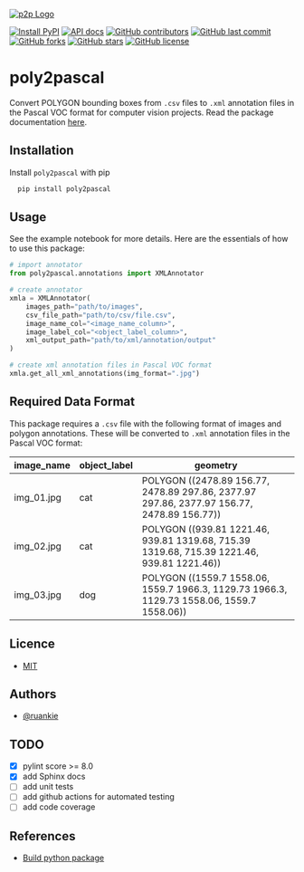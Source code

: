 [![p2p Logo](https://github.com/ruankie/poly2pascal/blob/main/images/p2p_250_250.png)](https://github.com/ruankie/poly2pascal)

[![Install PyPI](https://img.shields.io/badge/install-pypi-brightgreen)](https://pypi.org/project/poly2pascal/)
[![API docs](https://img.shields.io/badge/docs-api-blue)](https://poly2pascal.github.io/)
[![GitHub contributors](https://img.shields.io/github/contributors/ruankie/poly2pascal)](https://github.com/ruankie/poly2pascal/graphs/contributors)
[![GitHub last commit](https://img.shields.io/github/last-commit/ruankie/poly2pascal)](https://github.com/ruankie/poly2pascal/commits/main)
[![GitHub forks](https://img.shields.io/github/forks/ruankie/poly2pascal)](https://github.com/ruankie/poly2pascal/network)
[![GitHub stars](https://img.shields.io/github/stars/ruankie/poly2pascal)](https://github.com/ruankie/poly2pascal/stargazers)
[![GitHub license](https://img.shields.io/github/license/ruankie/poly2pascal)](https://github.com/ruankie/poly2pascal/blob/main/LICENSE)

# poly2pascal
Convert POLYGON bounding boxes from `.csv` files to `.xml` annotation files in the Pascal VOC format for computer vision projects. Read the package documentation [here](https://poly2pascal.github.io/).

## Installation
Install `poly2pascal` with pip
```bash
  pip install poly2pascal
```

## Usage
See the example notebook for more details. Here are the essentials of how to use this package:
```python
# import annotator
from poly2pascal.annotations import XMLAnnotator

# create annotator
xmla = XMLAnnotator(
    images_path="path/to/images", 
    csv_file_path="path/to/csv/file.csv", 
    image_name_col="<image_name_column>",
    image_label_col="<object_label_column>", 
    xml_output_path="path/to/xml/annotation/output"
)

# create xml annotation files in Pascal VOC format
xmla.get_all_xml_annotations(img_format=".jpg")
```

## Required Data Format
This package requires a `.csv` file with the following format of images and polygon annotations. These will be converted to `.xml` annotation files in the Pascal VOC format:

  | image_name | object_label | geometry                                                                                   |
  |------------|--------------|--------------------------------------------------------------------------------------------|
  | img_01.jpg | cat          | POLYGON ((2478.89 156.77, 2478.89 297.86, 2377.97 297.86, 2377.97 156.77, 2478.89 156.77)) |
  | img_02.jpg | cat          | POLYGON ((939.81 1221.46, 939.81 1319.68, 715.39 1319.68, 715.39 1221.46, 939.81 1221.46)) |
  | img_03.jpg | dog          | POLYGON ((1559.7 1558.06, 1559.7 1966.3, 1129.73 1966.3, 1129.73 1558.06, 1559.7 1558.06)) |


## Licence
* [MIT](https://github.com/ruankie/poly2pascal/blob/main/LICENSE)

## Authors
- [@ruankie](https://www.github.com/ruankie)

## TODO
- [x] pylint score >= 8.0
- [x] add Sphinx docs
- [ ] add unit tests
- [ ] add github actions for automated testing
- [ ] add code coverage

## References
- [Build python package](https://towardsdatascience.com/how-to-convert-your-python-project-into-a-package-installable-through-pip-a2b36e8ace10)